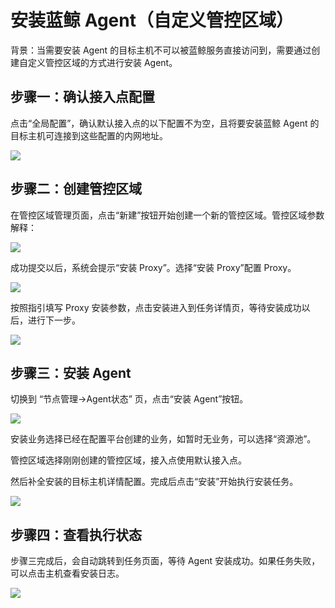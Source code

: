 # 安装蓝鲸 Agent（自定义管控区域）

背景：当需要安装 Agent 的目标主机不可以被蓝鲸服务直接访问到，需要通过创建自定义管控区域的方式进行安装 Agent。

## 步骤一：确认接入点配置

点击“全局配置”，确认默认接入点的以下配置不为空，且将要安装蓝鲸 Agent 的目标主机可连接到这些配置的内网地址。

![](assets/16896678700711.jpg)


## 步骤二：创建管控区域

在管控区域管理页面，点击“新建”按钮开始创建一个新的管控区域。管控区域参数解释：

![](assets/16896679570824.jpg)

成功提交以后，系统会提示“安装 Proxy”。选择“安装 Proxy”配置 Proxy。

![](assets/16896680008209.jpg)


按照指引填写 Proxy 安装参数，点击安装进入到任务详情页，等待安装成功以后，进行下一步。

![](assets/16896680458203.jpg)

## 步骤三：安装 Agent

切换到 “节点管理->Agent状态” 页，点击“安装 Agent”按钮。

![](assets/16896680704424.jpg)

安装业务选择已经在配置平台创建的业务，如暂时无业务，可以选择“资源池”。

管控区域选择刚刚创建的管控区域，接入点使用默认接入点。

然后补全安装的目标主机详情配置。完成后点击“安装”开始执行安装任务。

![](assets/16896682817036.jpg)

## 步骤四：查看执行状态

步骤三完成后，会自动跳转到任务页面，等待 Agent 安装成功。如果任务失败，可以点击主机查看安装日志。

![](assets/16896683357322.jpg)
